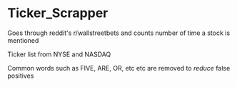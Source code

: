 # Ticker_Scrapper
Goes through reddit's r/wallstreetbets and counts number of time a stock is mentioned

Ticker list from NYSE and NASDAQ

Common words such as FIVE, ARE, OR, etc etc are removed to *reduce* false positives

